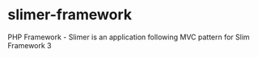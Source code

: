 # slimer-framework
PHP Framework - Slimer is an application following MVC pattern for Slim Framework 3
